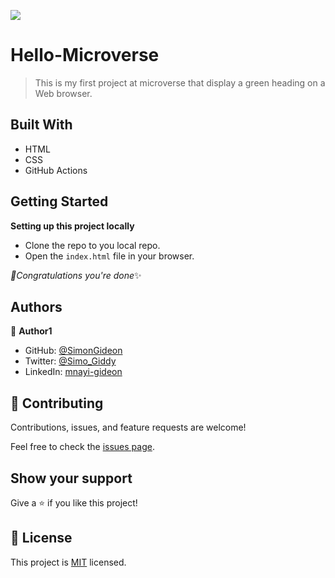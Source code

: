 ![](https://img.shields.io/badge/Microverse-blueviolet)

# Hello-Microverse

> This is my first project at microverse that display a green heading on a Web browser.


## Built With

- HTML
- CSS
- GitHub Actions

## Getting Started

**Setting up this project locally**
- Clone the repo to you local repo.
- Open the `index.html` file in your browser.

*🎉Congratulations you're done*✨

## Authors

👤 **Author1**

- GitHub: [@SimonGideon](https://github.com/SimonGideon)
- Twitter: [@Simo_Giddy](https://twitter.com/Simo_Giddy)
- LinkedIn: [mnayi-gideon](https://linkedin.com/in/mnayi-gideon)


## 🤝 Contributing

Contributions, issues, and feature requests are welcome!

Feel free to check the [issues page](../../issues/).

## Show your support

Give a ⭐️ if you like this project!


## 📝 License

This project is [MIT](./MIT.md) licensed.
